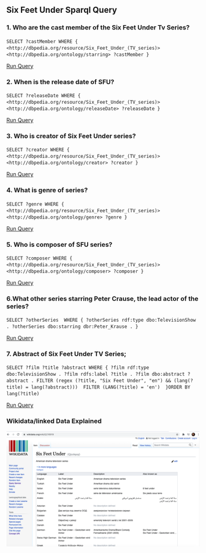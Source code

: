 ## Six Feet Under Sparql Query


### 1. Who are the cast member of the Six Feet Under Tv Series?

`SELECT ?castMember WHERE {
   <http://dbpedia.org/resource/Six_Feet_Under_(TV_series)> <http://dbpedia.org/ontology/starring> ?castMember
}`

[Run Query](https://dbpedia.org/sparql?default-graph-uri=http%3A%2F%2Fdbpedia.org&query=SELECT+%3FcastMember+WHERE+%7B%0D%0A+++%3Chttp%3A%2F%2Fdbpedia.org%2Fresource%2FSix_Feet_Under_%28TV_series%29%3E+%3Chttp%3A%2F%2Fdbpedia.org%2Fontology%2Fstarring%3E+%3FcastMember%0D%0A%7D&format=text%2Fhtml&CXML_redir_for_subjs=121&CXML_redir_for_hrefs=&timeout=30000&debug=on&run=+Run+Query+)


### 2. When is the release date of SFU?


`SELECT ?releaseDate WHERE { <http://dbpedia.org/resource/Six_Feet_Under_(TV_series)> <http://dbpedia.org/ontology/releaseDate> ?releaseDate }`

[Run Query](https://dbpedia.org/sparql?default-graph-uri=http%3A%2F%2Fdbpedia.org&query=SELECT+%3FreleaseDate+WHERE+%7B+%3Chttp%3A%2F%2Fdbpedia.org%2Fresource%2FSix_Feet_Under_%28TV_series%29%3E+%3Chttp%3A%2F%2Fdbpedia.org%2Fontology%2FreleaseDate%3E+%3FreleaseDate+%7D&format=text%2Fhtml&timeout=30000&signal_void=on&signal_unconnected=on)



### 3. Who is creator of Six Feet Under series?

`SELECT ?creator WHERE { <http://dbpedia.org/resource/Six_Feet_Under_(TV_series)> <http://dbpedia.org/ontology/creator> ?creator }`


[Run Query](https://dbpedia.org/sparql?default-graph-uri=http%3A%2F%2Fdbpedia.org&query=SELECT+%3Fcreator+WHERE+%7B+%3Chttp%3A%2F%2Fdbpedia.org%2Fresource%2FSix_Feet_Under_%28TV_series%29%3E+%3Chttp%3A%2F%2Fdbpedia.org%2Fontology%2Fcreator%3E+%3Fcreator+%7D&format=text%2Fhtml&timeout=30000&signal_void=on&signal_unconnected=on)



### 4.  What is genre of series?

`SELECT ?genre WHERE { <http://dbpedia.org/resource/Six_Feet_Under_(TV_series)> <http://dbpedia.org/ontology/genre> ?genre }`

[Run Query](https://dbpedia.org/sparql?default-graph-uri=http%3A%2F%2Fdbpedia.org&query=SELECT+%3Fgenre+WHERE+%7B+%3Chttp%3A%2F%2Fdbpedia.org%2Fresource%2FSix_Feet_Under_%28TV_series%29%3E+%3Chttp%3A%2F%2Fdbpedia.org%2Fontology%2Fgenre%3E+%3Fgenre+%7D&format=text%2Fhtml&timeout=30000&signal_void=on&signal_unconnected=on)

### 5. Who is composer of SFU series?

`SELECT ?composer WHERE { <http://dbpedia.org/resource/Six_Feet_Under_(TV_series)> <http://dbpedia.org/ontology/composer> ?composer }`

[Run Query](https://dbpedia.org/sparql?default-graph-uri=http%3A%2F%2Fdbpedia.org&query=SELECT+%3Fcomposer+WHERE+%7B+%3Chttp%3A%2F%2Fdbpedia.org%2Fresource%2FSix_Feet_Under_%28TV_series%29%3E+%3Chttp%3A%2F%2Fdbpedia.org%2Fontology%2Fcomposer%3E+%3Fcomposer+%7D&format=text%2Fhtml&timeout=30000&signal_void=on&signal_unconnected=on)

### 6.What other series starring Peter Crause, the lead actor of the series?

`SELECT ?otherSeries 
WHERE {
?otherSeries rdf:type dbo:TelevisionShow .
?otherSeries dbo:starring dbr:Peter_Krause .
}`

[Run Query](https://dbpedia.org/sparql?default-graph-uri=http%3A%2F%2Fdbpedia.org&query=SELECT+%3FotherSeries+%0D%0AWHERE+%7B%0D%0A%3FotherSeries+rdf%3Atype+dbo%3ATelevisionShow+.%0D%0A%3FotherSeries+dbo%3Astarring+dbr%3APeter_Krause+.%0D%0A%7D&format=text%2Fhtml&timeout=30000&signal_void=on&signal_unconnected=on)

### 7. Abstract of Six Feet Under TV Series;

`SELECT ?film ?title ?abstract
WHERE {
  ?film rdf:type dbo:TelevisionShow .
  ?film rdfs:label ?title .
  ?film dbo:abstract ?abstract .
  FILTER (regex (?title, "Six Feet Under", "en") && (lang(?title) = lang(?abstract))) 
  FILTER (LANG(?title) = 'en') 
}ORDER BY lang(?title)`

[Run Query](https://dbpedia.org/sparql?default-graph-uri=http%3A%2F%2Fdbpedia.org&query=SELECT+%3Ffilm+%3Ftitle+%3Fabstract%0D%0AWHERE+%7B%0D%0A++%3Ffilm+rdf%3Atype+dbo%3ATelevisionShow+.%0D%0A++%3Ffilm+rdfs%3Alabel+%3Ftitle+.%0D%0A++%3Ffilm+dbo%3Aabstract+%3Fabstract+.%0D%0A++FILTER+%28regex+%28%3Ftitle%2C+%22Six+Feet+Under%22%2C+%22en%22%29+%26%26+%28lang%28%3Ftitle%29+%3D+lang%28%3Fabstract%29%29%29+%0D%0A++FILTER+%28LANG%28%3Ftitle%29+%3D+%27en%27%29+%0D%0A%7D%0D%0A%0D%0AORDER+BY+lang%28%3Ftitle%29&format=text%2Fhtml&timeout=30000&signal_void=on&signal_unconnected=on)

### Wikidata/linked Data Explained

![click here](img/wiki.jpeg)
